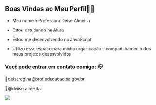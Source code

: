 ## Boas Vindas ao Meu Perfil🥰💚

- Meu nome é Professora Deise Almeida

* Estou estudando na [Alura](https://alura.com.br)
  
- Estou me desenvolvendo no JavaScript
  
- Utilizo esse espaço para minha organicação e compartilhamento dos meus projetos desenvolvidos

### Você pode entrar em contato comigo: 📪
📍deiseregina@prof.educacao.sp.gov.br
  
📍@deiise.almeida
  
  ![](https://media.tenor.com/lfRFDrMUjt8AAAAj/flying-kisses-dave-the-minion.gif)
